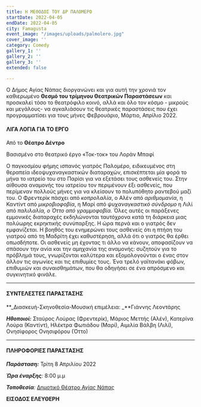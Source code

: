```yaml
---
title: Η ΜΕΘΟΔΟΣ ΤΟΥ ΔΡ ΠΑΛΟΜΕΡΟ
startDate: 2022-04-05
endDate: 2022-04-05
city: Famagusta
event_image: "/images/uploads/palmolero.jpg"
cover_image: ''
category: Comedy
gallery_1: ''
gallery_2: ''
gallery_3: ''
extended: false

---
```

Ο Δήμος Αγίας Νάπας διοργανώνει και για αυτή την χρονιά τον καθιερωμένο **Θεσμό του τρίμηνου Θεατρικών Παραστάσεων** και προσκαλεί τόσο το θεατρόφιλο κοινό, αλλά και όλο τον κόσμο - μικρούς και μεγάλους- να αγκαλιάσουν τις θεατρικές παραστάσεις που έχει προγραμματίσει για τους μήνες Φεβρουάριο, Μάρτιο, Απρίλιο 2022.

#### ΛΙΓΑ ΛΟΓΙΑ ΓΙΑ ΤΟ ΕΡΓΟ

Από το **Θέατρο Δέντρο**

Βασισμένο στο θεατρικό έργο «Τοκ-τοκ» του Λοράν Μπαφί

Ο παγκοσμίου φήμης ισπανός γιατρός Παλομέρο, ειδικευμένος στη θεραπεία ιδεοψυχαναγκαστικών διαταραχών, επισκέπτεται μία φορά το μήνα το ιατρείο του στο Παρίσι για να εξετάσει τους ασθενείς του. Στην αίθουσα αναμονής του ιατρείου τον περιμένουν έξι ασθενείς, που περίμεναν πολλούς μήνες για να κλείσουν το πολυπόθητο ραντεβού μαζί του. Ο Φρεντερίκ πάσχει από _κοπρολαλία_, ο Αλέν από _αριθμομανία_, η Καντίντ από _μικροβιοφοβία_, η Μαρί από _ψυχαναγκαστικό σύνδρομο_ η Λιλί από _παλιλαλία, ο Όττο από γραμμοφοβία._ Όλες αυτές οι παράξενες εμμονικές διαταραχές εκδηλώνονται ταυτόχρονα κατά τη διάρκεια μιας πολύωρης εκρηκτικής συνύπαρξης. Η ώρα περνά και ο γιατρός δεν εμφανίζεται. Η βοηθός του ενημερώνει τους ασθενείς ότι η πτήση του γιατρού από τη Μαδρίτη έχει καθυστέρηση, αλλά ότι ο γιατρός θα έρθει οπωσδήποτε. Οι ασθενείς μη έχοντας τι άλλο να κάνουν, αποφασίζουν να σπάσουν την ανία και την αμηχανία της αναμονής: συζητούν για το πρόβλημά τους, γνωρίζονται καλύτερα και εξομολογούνται ο ένας στον άλλον τις αγωνίες και τις επιθυμίες τους. Ένα τρελό γαϊτανάκι φόβων, επιθυμιών και συναισθημάτων, που θα οδηγήσει σε ένα απρόσμενο και συγκινητικό φινάλε.

***

#### ΣΥΝΤΕΛΕΣΤΕΣ ΠΑΡΑΣΤΑΣΗΣ

\**_Διασκευή-Σκηνοθεσία-Μουσική επιμέλεια: _**Γιάννης Λεοντάρης

**_Ηθοποιοί:_** Σταύρος Λούρας (Φρεντερίκ), Μάριος Μεττής (Αλέν), Κατερίνα Λούρα (Καντίντ), Ηλέκτρα Φωτιάδου (Μαρί), Αιμιλία Βάλβη (Λιλί), Ονησίφορος Ονησιφόρου (Όττο)

***

#### ΠΛΗΡΟΦΟΡΙΕΣ ΠΑΡΑΣΤΑΣΗΣ

**_Παράσταση:_** Τρίτη 8 Απριλίου 2022

**_Ώρα έναρξης_**_:_ 8:00 μ.μ

**_Τοποθεσία_**_:_ [Δημοτικό Θέατρο Αγίας Νάπας](https://www.google.com/maps/place/%CE%91%CE%B3%CE%AF%CE%B1%CF%82+%CE%9C%CE%B1%CF%8D%CF%81%CE%B7%CF%82+25,+Ayia+Napa,+Cyprus/@34.9896415,33.9924923,17z/data=!3m1!4b1!4m5!3m4!1s0x14dfc56c8c870c1b:0xe35e9b5cd233014f!8m2!3d34.989641!4d33.994681 "Δημοτικό Θέατρο Αγίας Νάπας")

**ΕΙΣΟΔΟΣ ΕΛΕΥΘΕΡΗ**